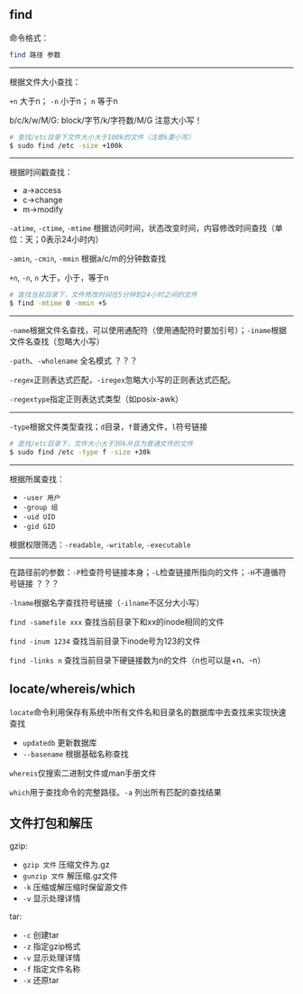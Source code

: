 ## find

命令格式：

``` Bash
find 路径 参数
```

-----

根据文件大小查找：

`+n` 大于n；   `-n` 小于n；  `n` 等于n

b/c/k/w/M/G: block/字节/k/字符数/M/G  注意大小写！

``` Bash
# 查找/etc目录下文件大小大于100k的文件（注意k要小写）
$ sudo find /etc -size +100k
```

-----

根据时间戳查找：

* a->access
* c->change
* m->modify

`-atime`, `-ctime`, `-mtime` 根据访问时间，状态改变时间，内容修改时间查找（单位：天；0表示24小时内）

`-amin`, `-cmin`, `-mmin` 根据a/c/m的分钟数查找

`+n`, `-n`, `n` 大于，小于，等于n

``` Bash
# 查找当前目录下，文件修改时间在5分钟到24小时之间的文件
$ find -mtime 0 -mmin +5
```

-----

`-name`根据文件名查找，可以使用通配符（使用通配符时要加引号）；`-iname`根据文件名查找（忽略大小写）

`-path`、`-wholename` 全名模式  ？？？

`-regex`正则表达式匹配，`-iregex`忽略大小写的正则表达式匹配。

`-regextype`指定正则表达式类型（如posix-awk）

-----

`-type`根据文件类型查找；`d`目录，`f`普通文件，`l`符号链接

```Bash
# 查找/etc目录下，文件大小大于30k并且为普通文件的文件
$ sudo find /etc -type f -size +30k
```
-----

根据所属查找：

* `-user 用户`
* `-group 组`
* `-uid UID`
* `-gid GID`

根据权限筛选：`-readable`, `-writable`, `-executable`

-----

在路径前的参数：`-P`检查符号链接本身；`-L`检查链接所指向的文件；`-H`不遵循符号链接   ？？？

`-lname`根据名字查找符号链接（`-ilname`不区分大小写）

`find -samefile xxx` 查找当前目录下和xx的inode相同的文件

`find -inum 1234` 查找当前目录下inode号为123的文件

`find -links n` 查找当前目录下硬链接数为n的文件（n也可以是+n、-n）

## locate/whereis/which

`locate`命令利用保存有系统中所有文件名和目录名的数据库中去查找来实现快速查找

* `updatedb` 更新数据库
* `--basename` 根据基础名称查找

`whereis`仅搜索二进制文件或man手册文件

`which`用于查找命令的完整路径。`-a` 列出所有匹配的查找结果

## 文件打包和解压

gzip:

* `gzip 文件` 压缩文件为.gz
* `gunzip 文件` 解压缩.gz文件
* `-k` 压缩或解压缩时保留源文件
* `-v` 显示处理详情

tar:

* `-c` 创建tar
* `-z` 指定gzip格式
* `-v` 显示处理详情
* `-f` 指定文件名称
* `-x` 还原tar


